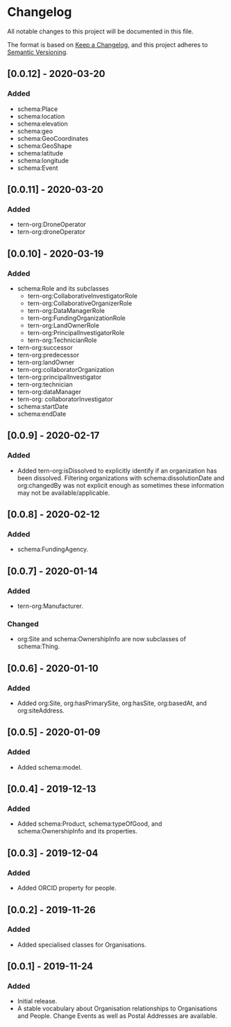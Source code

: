 # Changelog
All notable changes to this project will be documented in this file.

The format is based on [Keep a Changelog](https://keepachangelog.com/en/1.0.0/),
and this project adheres to [Semantic Versioning](https://semver.org/spec/v2.0.0.html).

## [0.0.12] - 2020-03-20
### Added
- schema:Place
- schema:location
- schema:elevation
- schema:geo
- schema:GeoCoordinates
- schema:GeoShape
- schema:latitude
- schema:longitude
- schema:Event


## [0.0.11] - 2020-03-20
### Added
- tern-org:DroneOperator
- tern-org:droneOperator


## [0.0.10] - 2020-03-19
### Added
- schema:Role and its subclasses
    - tern-org:CollaborativeInvestigatorRole
    - tern-org:CollaborativeOrganizerRole
    - tern-org:DataManagerRole
    - tern-org:FundingOrganizationRole
    - tern-org:LandOwnerRole
    - tern-org:PrincipalInvestigatorRole
    - tern-org:TechnicianRole
- tern-org:successor
- tern-org:predecessor
- tern-org:landOwner
- tern-org:collaboratorOrganization
- tern-org:principalInvestigator
- tern-org:technician
- tern-org:dataManager
- tern-org: collaboratorInvestigator
- schema:startDate
- schema:endDate

## [0.0.9] - 2020-02-17
### Added
- Added tern-org:isDissolved to explicitly identify if an organization has been dissolved. Filtering organizations with schema:dissolutionDate and org:changedBy was not explicit enough as sometimes these information may not be available/applicable. 

## [0.0.8] - 2020-02-12
### Added
- schema:FundingAgency.

## [0.0.7] - 2020-01-14
### Added
- tern-org:Manufacturer.
### Changed
- org:Site and schema:OwnershipInfo are now subclasses of schema:Thing.

## [0.0.6] - 2020-01-10
### Added
- Added org:Site, org:hasPrimarySite, org:hasSite, org:basedAt, and org:siteAddress.

## [0.0.5] - 2020-01-09
### Added
- Added schema:model.

## [0.0.4] - 2019-12-13
### Added
- Added schema:Product, schema:typeOfGood, and schema:OwnershipInfo and its properties. 

## [0.0.3] - 2019-12-04
### Added
- Added ORCID property for people.

## [0.0.2] - 2019-11-26
### Added
- Added specialised classes for Organisations. 

## [0.0.1] - 2019-11-24
### Added
- Initial release.
- A stable vocabulary about Organisation relationships to Organisations and People. Change Events as well as Postal Addresses are available.